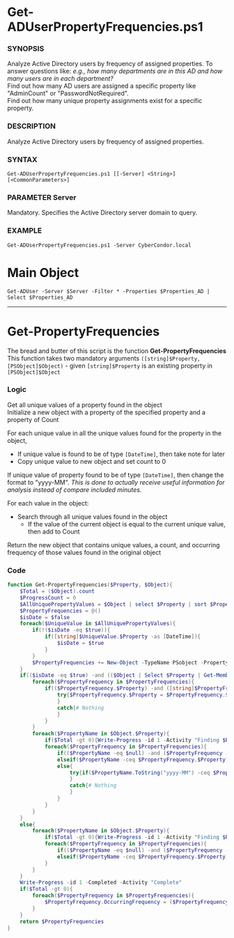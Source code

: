 # Get-ADUserPropertyFrequencies.ps1
### SYNOPSIS
Analyze Active Directory users by frequency of assigned properties.
To answer questions like: *e.g., how many departments are in this AD and how many users are in each department?* <br>
Find out how many AD users are assigned a specific property like "AdminCount" or "PasswordNotRequired".<br>
Find out how many unique property assignments exist for a specific property.<br>
### DESCRIPTION
Analyze Active Directory users by frequency of assigned properties.
### SYNTAX
```Get-ADUserPropertyFrequencies.ps1 [[-Server] <String>] [<CommonParameters>]```
### PARAMETER Server
Mandatory. Specifies the Active Directory server domain to query.
### EXAMPLE
 ```Get-ADUserPropertyFrequencies.ps1 -Server CyberCondor.local```

# Main Object
```Get-ADUser -Server $Server -Filter * -Properties $Properties_AD | Select $Properties_AD```

---
# **Get-PropertyFrequencies**
The bread and butter of this script is the function **Get-PropertyFrequencies**<br>
This function takes two mandatory arguments ```([string]$Property, [PSObject]$Object)``` - given ```[string]$Property``` is an existing property in ```[PSObject]$Object```

### Logic
Get all unique values of a property found in the object<br>
Initialize a new object with a property of the specified property and a property of Count

For each unique value in all the unique values found for the property in the object,
- If unique value is found to be of type ```[DateTime]```, then take note for later
- Copy unique value to new object and set count to 0

If unique value of property found to be of type ```[DateTime]```, then change the format to "yyyy-MM". *This is done to actually receive useful information for analysis instead of compare included minutes.*

For each value in the object:
- Search through all unique values found in the object
	- If the value of the current object is equal to the current unique value, then add to Count

Return the new object that contains unique values, a count, and occurring frequency of those values found in the original object

### Code

```PowerShell
function Get-PropertyFrequencies($Property, $Object){
    $Total = ($Object).count
    $ProgressCount = 0
    $AllUniquePropertyValues = $Object | select $Property | sort $Property | unique -AsString # Get All Uniques
    $PropertyFrequencies = @()                                                                # Init empty Object
    $isDate = $false                                                                                                                                                          
    foreach($UniqueValue in $AllUniquePropertyValues){
        if(!($isDate -eq $true)){
            if([string]$UniqueValue.$Property -as [DateTime]){
                $isDate = $true
            }
        }
        $PropertyFrequencies += New-Object -TypeName PSobject -Property @{$Property=$($UniqueValue.$Property);Count=0;OccurringFrequency="100%"} # Copy Uniques to Object Array and Init Count as 0
    }
    if(($isDate -eq $true) -and (($Object | Select $Property | Get-Member).Definition -like "*datetime*")){
        foreach($PropertyFrequency in $PropertyFrequencies){
            if(($PropertyFrequency.$Property) -and ([string]$PropertyFrequency.$Property -as [DateTime])){
                try{$PropertyFrequency.$Property = $PropertyFrequency.$Property.ToString("yyyy-MM")
                }
                catch{# Nothing
                }
            }
        }
        foreach($PropertyName in $Object.$Property){                                                            # For each value in Object
            if($Total -gt 0){Write-Progress -id 1 -Activity "Finding $Property Frequencies -> ( $([int]$ProgressCount) / $Total )" -Status "$(($ProgressCount++/$Total).ToString("P")) Complete"}
            foreach($PropertyFrequency in $PropertyFrequencies){                                                # Search through all existing Property values
                if(($PropertyName -eq $null) -and ($PropertyFrequency -eq $null)){$PropertyFrequency.Count++}   # If Property value is NULL, then add to count - still want to track this
                elseif($PropertyName -ceq $PropertyFrequency.$Property){$PropertyFrequency.Count++}             # Else If Property value is current value, then add to count
                else{
                    try{if($PropertyName.ToString("yyyy-MM") -ceq $PropertyFrequency.$Property){$PropertyFrequency.Count++}
                    }
                    catch{# Nothing
                    }
                }
            }
        }
    }
    else{
        foreach($PropertyName in $Object.$Property){                                                            # For each value in Object
            if($Total -gt 0){Write-Progress -id 1 -Activity "Finding $Property Frequencies -> ( $([int]$ProgressCount) / $Total )" -Status "$(($ProgressCount++/$Total).ToString("P")) Complete"}
            foreach($PropertyFrequency in $PropertyFrequencies){                                                # Search through all existing Property values
                if(($PropertyName -eq $null) -and ($PropertyFrequency -eq $null)){$PropertyFrequency.Count++}   # If Property value is NULL, then add to count - still want to track this
                elseif($PropertyName -ceq $PropertyFrequency.$Property){$PropertyFrequency.Count++}             # Else If Property value is current value, then add to count
            }
        }
    }
    Write-Progress -id 1 -Completed -Activity "Complete"
    if($Total -gt 0){
        foreach($PropertyFrequency in $PropertyFrequencies){
            $PropertyFrequency.OccurringFrequency = ($PropertyFrequency.Count/$Total).ToString("P")
        }
    }
    return $PropertyFrequencies
}
```
